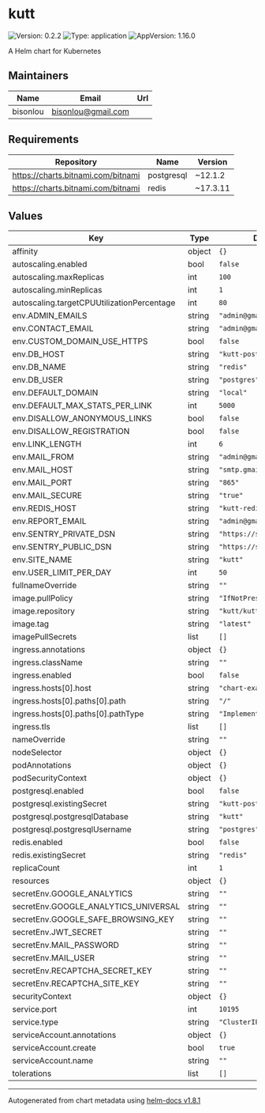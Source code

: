 # kutt

![Version: 0.2.2](https://img.shields.io/badge/Version-0.2.2-informational?style=flat-square) ![Type: application](https://img.shields.io/badge/Type-application-informational?style=flat-square) ![AppVersion: 1.16.0](https://img.shields.io/badge/AppVersion-1.16.0-informational?style=flat-square)

A Helm chart for Kubernetes

## Maintainers

| Name | Email | Url |
| ---- | ------ | --- |
| bisonlou | <bisonlou@gmail.com> |  |

## Requirements

| Repository | Name | Version |
|------------|------|---------|
| https://charts.bitnami.com/bitnami | postgresql | ~12.1.2 |
| https://charts.bitnami.com/bitnami | redis | ~17.3.11 |

## Values

| Key | Type | Default | Description |
|-----|------|---------|-------------|
| affinity | object | `{}` |  |
| autoscaling.enabled | bool | `false` |  |
| autoscaling.maxReplicas | int | `100` |  |
| autoscaling.minReplicas | int | `1` |  |
| autoscaling.targetCPUUtilizationPercentage | int | `80` |  |
| env.ADMIN_EMAILS | string | `"admin@gmail.com"` |  |
| env.CONTACT_EMAIL | string | `"admin@gmail.com"` |  |
| env.CUSTOM_DOMAIN_USE_HTTPS | bool | `false` |  |
| env.DB_HOST | string | `"kutt-postgresql"` |  |
| env.DB_NAME | string | `"redis"` |  |
| env.DB_USER | string | `"postgres"` |  |
| env.DEFAULT_DOMAIN | string | `"local"` |  |
| env.DEFAULT_MAX_STATS_PER_LINK | int | `5000` |  |
| env.DISALLOW_ANONYMOUS_LINKS | bool | `false` |  |
| env.DISALLOW_REGISTRATION | bool | `false` |  |
| env.LINK_LENGTH | int | `6` |  |
| env.MAIL_FROM | string | `"admin@gmail.com"` |  |
| env.MAIL_HOST | string | `"smtp.gmail.com"` |  |
| env.MAIL_PORT | string | `"865"` |  |
| env.MAIL_SECURE | string | `"true"` |  |
| env.REDIS_HOST | string | `"kutt-redis-master"` |  |
| env.REPORT_EMAIL | string | `"admin@gmail.com"` |  |
| env.SENTRY_PRIVATE_DSN | string | `"https://sentry/dsn"` |  |
| env.SENTRY_PUBLIC_DSN | string | `"https://sentry/dsn"` |  |
| env.SITE_NAME | string | `"kutt"` |  |
| env.USER_LIMIT_PER_DAY | int | `50` |  |
| fullnameOverride | string | `""` |  |
| image.pullPolicy | string | `"IfNotPresent"` |  |
| image.repository | string | `"kutt/kutt"` |  |
| image.tag | string | `"latest"` |  |
| imagePullSecrets | list | `[]` |  |
| ingress.annotations | object | `{}` |  |
| ingress.className | string | `""` |  |
| ingress.enabled | bool | `false` |  |
| ingress.hosts[0].host | string | `"chart-example.local"` |  |
| ingress.hosts[0].paths[0].path | string | `"/"` |  |
| ingress.hosts[0].paths[0].pathType | string | `"ImplementationSpecific"` |  |
| ingress.tls | list | `[]` |  |
| nameOverride | string | `""` |  |
| nodeSelector | object | `{}` |  |
| podAnnotations | object | `{}` |  |
| podSecurityContext | object | `{}` |  |
| postgresql.enabled | bool | `false` |  |
| postgresql.existingSecret | string | `"kutt-postgresql"` |  |
| postgresql.postgresqlDatabase | string | `"kutt"` |  |
| postgresql.postgresqlUsername | string | `"postgres"` |  |
| redis.enabled | bool | `false` |  |
| redis.existingSecret | string | `"redis"` |  |
| replicaCount | int | `1` |  |
| resources | object | `{}` |  |
| secretEnv.GOOGLE_ANALYTICS | string | `""` |  |
| secretEnv.GOOGLE_ANALYTICS_UNIVERSAL | string | `""` |  |
| secretEnv.GOOGLE_SAFE_BROWSING_KEY | string | `""` |  |
| secretEnv.JWT_SECRET | string | `""` |  |
| secretEnv.MAIL_PASSWORD | string | `""` |  |
| secretEnv.MAIL_USER | string | `""` |  |
| secretEnv.RECAPTCHA_SECRET_KEY | string | `""` |  |
| secretEnv.RECAPTCHA_SITE_KEY | string | `""` |  |
| securityContext | object | `{}` |  |
| service.port | int | `10195` |  |
| service.type | string | `"ClusterIP"` |  |
| serviceAccount.annotations | object | `{}` |  |
| serviceAccount.create | bool | `true` |  |
| serviceAccount.name | string | `""` |  |
| tolerations | list | `[]` |  |

----------------------------------------------
Autogenerated from chart metadata using [helm-docs v1.8.1](https://github.com/norwoodj/helm-docs/releases/v1.8.1)
